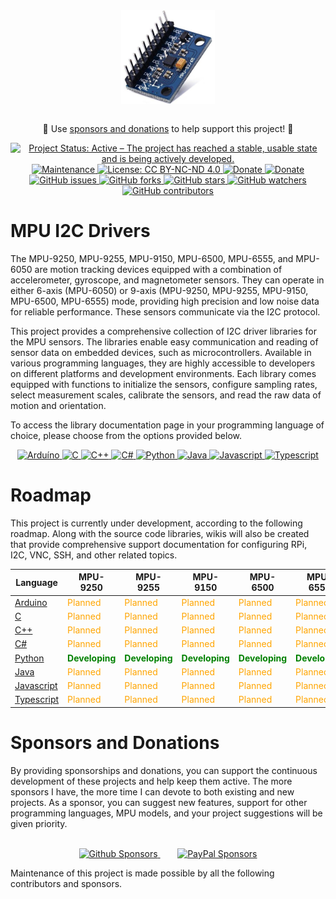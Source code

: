 <div align="center">

<a href="https://github.com/jefmenegazzo/mpu-i2c-drivers">
    <img
    src="https://raw.githubusercontent.com/jefmenegazzo/mpu-i2c-drivers/master/img/mpu.jpg"
    alt="MPU"
    height="150"
    align="center"
    />
</a>

<div>
<br />

<!-- 🙌 Use [sponsors and donations](#Sponsors-and-Donations) to help support this project! 🙌 -->

🙌 Use <a href="#Sponsors-and-Donations">sponsors and donations</a> to help support this project! 🙌

<!-- <br /> -->
</div>

<!-- [![Project Status: Active – The project has reached a stable, usable state and is being actively developed.](https://img.shields.io/badge/Project_Status-Active-green?style=flat-square&color=success)](https://github.com/jefmenegazzo/mpu-i2c-drivers)
[![Maintenance](https://img.shields.io/badge/Maintained%3F-Yes-green.svg?style=flat-square&color=success)](https://github.com/jefmenegazzo/mpu-i2c-drivers)
[![License: CC BY-NC-ND 4.0](https://img.shields.io/badge/License-MIT-lightgrey.svg?style=flat-square&color=success)](LICENSE.txt)
[![Donate](https://img.shields.io/badge/Donate-PayPal-success.svg?style=flat-square)](https://www.paypal.com/donate/?hosted_button_id=QA7BLD3X842W6)
[![Donate](https://img.shields.io/badge/Donate-Github-success.svg?style=flat-square)](https://github.com/sponsors/jefmenegazzo)

[![GitHub issues](https://img.shields.io/github/issues/jefmenegazzo/mpu-i2c-drivers?style=flat-square&color=blue)](https://github.com/jefmenegazzo/mpu-i2c-drivers/issues)
[![GitHub forks](https://img.shields.io/github/forks/jefmenegazzo/mpu-i2c-drivers?style=flat-square&color=blue)](https://github.com/jefmenegazzo/mpu-i2c-drivers/network/members)
[![GitHub stars](https://img.shields.io/github/stars/jefmenegazzo/mpu-i2c-drivers?style=flat-square&color=blue)](https://github.com/jefmenegazzo/mpu-i2c-drivers/stargazers)
[![GitHub watchers](https://img.shields.io/github/watchers/jefmenegazzo/mpu-i2c-drivers?style=flat-square&color=blue)](https://github.com/jefmenegazzo/mpu-i2c-drivers/watchers)
[![GitHub contributors](https://img.shields.io/github/contributors/jefmenegazzo/mpu-i2c-drivers?style=flat-square&color=blue)](https://github.com/jefmenegazzo/mpu-i2c-drivers/graphs/contributors/) -->

<a href="https://github.com/jefmenegazzo/mpu-i2c-drivers">
    <img src="https://img.shields.io/badge/Project_Status-Active-green?style=flat-square&color=success" alt="Project Status: Active – The project has reached a stable, usable state and is being actively developed."/>
</a>
<a href="https://github.com/jefmenegazzo/mpu-i2c-drivers">
    <img src="https://img.shields.io/badge/Maintained%3F-Yes-green.svg?style=flat-square&color=success" alt="Maintenance"/>
</a>
<a href="#LICENSE.txt">
    <img src="https://img.shields.io/badge/License-MIT-lightgrey.svg?style=flat-square&color=success" alt="License: CC BY-NC-ND 4.0"/>
</a>
<a href="https://www.paypal.com/donate/?hosted_button_id=QA7BLD3X842W6">
    <img src="https://img.shields.io/badge/Donate-PayPal-success.svg?style=flat-square" alt="Donate"/>
</a>
<a href="https://github.com/sponsors/jefmenegazzo">
    <img src="https://img.shields.io/badge/Donate-Github-success.svg?style=flat-square" alt="Donate"/>
</a>

<a href="https://github.com/jefmenegazzo/mpu-i2c-drivers/issues">
    <img src="https://img.shields.io/github/issues/jefmenegazzo/mpu-i2c-drivers?style=flat-square&color=blue" alt="GitHub issues"/>
</a>
<a href="https://github.com/jefmenegazzo/mpu-i2c-drivers/network/members">
    <img src="https://img.shields.io/github/forks/jefmenegazzo/mpu-i2c-drivers?style=flat-square&color=blue" alt="GitHub forks"/>
</a>
<a href="https://github.com/jefmenegazzo/mpu-i2c-drivers/stargazers">
    <img src="https://img.shields.io/github/stars/jefmenegazzo/mpu-i2c-drivers?style=flat-square&color=blue" alt="GitHub stars"/>
</a>
<a href="https://github.com/jefmenegazzo/mpu-i2c-drivers/watchers">
    <img src="https://img.shields.io/github/watchers/jefmenegazzo/mpu-i2c-drivers?style=flat-square&color=blue" alt="GitHub watchers"/>
</a>
<a href="https://github.com/jefmenegazzo/mpu-i2c-drivers/graphs/contributors/">
    <img src="https://img.shields.io/github/contributors/jefmenegazzo/mpu-i2c-drivers?style=flat-square&color=blue" alt="GitHub contributors"/>
</a>

</div>

# MPU I2C Drivers

The MPU-9250, MPU-9255, MPU-9150, MPU-6500, MPU-6555, and MPU-6050 are motion tracking devices equipped with a combination of accelerometer, gyroscope, and magnetometer sensors. They can operate in either 6-axis (MPU-6050) or 9-axis (MPU-9250, MPU-9255, MPU-9150, MPU-6500, MPU-6555) mode, providing high precision and low noise data for reliable performance. These sensors communicate via the I2C protocol.

This project provides a comprehensive collection of I2C driver libraries for the MPU sensors. The libraries enable easy communication and reading of sensor data on embedded devices, such as microcontrollers. Available in various programming languages, they are highly accessible to developers on different platforms and development environments. Each library comes equipped with functions to initialize the sensors, configure sampling rates, select measurement scales, calibrate the sensors, and read the raw data of motion and orientation.

To access the library documentation page in your programming language of choice, please choose from the options provided below.

<div align="center">

<!-- [![Arduíno](https://img.shields.io/static/v1?label=&message=Arduino&color=blue&url=https://github.com/jefmenegazzo/mpu-i2c-drivers-arduino&logoWidth=20&logo=arduino&style=flat-square&logoColor=white)](https://github.com/jefmenegazzo/mpu-i2c-drivers-arduino)
[![C](https://img.shields.io/static/v1?label=&message=C&color=blue&url=https://github.com/jefmenegazzo/mpu-i2c-drivers-c&logoWidth=20&logo=C&style=flat-square&logoColor=white)](https://github.com/jefmenegazzo/mpu-i2c-drivers-c)
[![C++](https://img.shields.io/static/v1?label=&message=C%2B%2B&color=blue&url=https://github.com/jefmenegazzo/mpu-i2c-drivers-cpp&logoWidth=20&logo=cplusplus&style=flat-square&logoColor=white)](https://github.com/jefmenegazzo/mpu-i2c-drivers-cpp)
[![C#](https://img.shields.io/static/v1?label=&message=C%23&color=blue&url=https://github.com/jefmenegazzo/mpu-i2c-drivers-csharp&logoWidth=20&logo=csharp&style=flat-square&logoColor=white)](https://github.com/jefmenegazzo/mpu-i2c-drivers-csharp)
[![Python](https://img.shields.io/static/v1?label=&message=Python&color=blue&url=https://github.com/jefmenegazzo/mpu-i2c-drivers-python&logoWidth=20&logo=python&style=flat-square&logoColor=white)](https://github.com/jefmenegazzo/mpu-i2c-drivers-python)
[![Java](https://img.shields.io/static/v1?label=&message=Java&color=blue&url=https://github.com/jefmenegazzo/mpu-i2c-drivers-java&logoWidth=20&logo=openjdk&style=flat-square&logoColor=white)](https://github.com/jefmenegazzo/mpu-i2c-drivers-java)
[![Javascript](https://img.shields.io/static/v1?label=&message=Javascript&color=blue&url=https://github.com/jefmenegazzo/mpu-i2c-drivers-javascript&logoWidth=20&logo=javascript&style=flat-square&logoColor=white)](https://github.com/jefmenegazzo/mpu-i2c-drivers-javascript)
[![Typescript](https://img.shields.io/static/v1?label=&message=Typescript&color=blue&url=https://github.com/jefmenegazzo/mpu-i2c-drivers-typescript&logoWidth=20&logo=typescript&style=flat-square&logoColor=white)](https://github.com/jefmenegazzo/mpu-i2c-drivers-typescript) -->

<a href="https://github.com/jefmenegazzo/mpu-i2c-drivers-arduino">
    <img src="https://img.shields.io/static/v1?label=&message=Arduino&color=blue&url=https://github.com/jefmenegazzo/mpu-i2c-drivers-arduino&logoWidth=20&logo=arduino&style=flat-square&logoColor=white" alt="Arduíno"/>
</a>
<a href="https://github.com/jefmenegazzo/mpu-i2c-drivers-c">
    <img src="https://img.shields.io/static/v1?label=&message=C&color=blue&url=https://github.com/jefmenegazzo/mpu-i2c-drivers-c&logoWidth=20&logo=C&style=flat-square&logoColor=white" alt="C"/>
</a>
<a href="https://github.com/jefmenegazzo/mpu-i2c-drivers-cpp">
    <img src="https://img.shields.io/static/v1?label=&message=C%2B%2B&color=blue&url=https://github.com/jefmenegazzo/mpu-i2c-drivers-cpp&logoWidth=20&logo=cplusplus&style=flat-square&logoColor=white" alt="C++"/>
</a>
<a href="https://github.com/jefmenegazzo/mpu-i2c-drivers-csharp">
    <img src="https://img.shields.io/static/v1?label=&message=C%23&color=blue&url=https://github.com/jefmenegazzo/mpu-i2c-drivers-csharp&logoWidth=20&logo=csharp&style=flat-square&logoColor=white" alt="C#"/>
</a>
<a href="https://github.com/jefmenegazzo/mpu-i2c-drivers-python">
    <img src="https://img.shields.io/static/v1?label=&message=Python&color=blue&url=https://github.com/jefmenegazzo/mpu-i2c-drivers-python&logoWidth=20&logo=python&style=flat-square&logoColor=white" alt="Python"/>
</a>
<a href="https://github.com/jefmenegazzo/mpu-i2c-drivers-java">
    <img src="https://img.shields.io/static/v1?label=&message=Java&color=blue&url=https://github.com/jefmenegazzo/mpu-i2c-drivers-java&logoWidth=20&logo=openjdk&style=flat-square&logoColor=white" alt="Java"/>
</a>
<a href="https://github.com/jefmenegazzo/mpu-i2c-drivers-javascript">
    <img src="https://img.shields.io/static/v1?label=&message=Javascript&color=blue&url=https://github.com/jefmenegazzo/mpu-i2c-drivers-javascript&logoWidth=20&logo=javascript&style=flat-square&logoColor=white" alt="Javascript"/>
</a>
<a href="https://github.com/jefmenegazzo/mpu-i2c-drivers-typescript">
    <img src="https://img.shields.io/static/v1?label=&message=Typescript&color=blue&url=https://github.com/jefmenegazzo/mpu-i2c-drivers-typescript&logoWidth=20&logo=typescript&style=flat-square&logoColor=white" alt="Typescript"/>
</a>

</div>

# Roadmap

This project is currently under development, according to the following roadmap. Along with the source code libraries, wikis will also be created that provide comprehensive support documentation for configuring RPi, I2C, VNC, SSH, and other related topics.

| Language | MPU-9250 | MPU-9255 | MPU-9150 | MPU-6500 | MPU-6555 | MPU-6050 |
| --- | --- | --- | --- | --- | --- | --- |
| [Arduino](https://github.com/jefmenegazzo/mpu-i2c-drivers-arduino) | <span style="color: orange;"><span style="color: orange;">Planned</span></span> | <span style="color: orange;">Planned</span> | <span style="color: orange;">Planned</span> | <span style="color: orange;">Planned</span> | <span style="color: orange;">Planned</span> | <span style="color: orange;">Planned</span> |
| [C](https://github.com/jefmenegazzo/mpu-i2c-drivers-c) | <span style="color: orange;"><span style="color: orange;">Planned</span></span> | <span style="color: orange;">Planned</span> | <span style="color: orange;">Planned</span> | <span style="color: orange;">Planned</span> | <span style="color: orange;">Planned</span> | <span style="color: orange;">Planned</span> |
| [C++](https://github.com/jefmenegazzo/mpu-i2c-drivers-cpp) |  <span style="color: orange;">Planned</span> | <span style="color: orange;">Planned</span> | <span style="color: orange;">Planned</span> | <span style="color: orange;">Planned</span> | <span style="color: orange;">Planned</span> | <span style="color: orange;">Planned</span> |
| [C#](https://github.com/jefmenegazzo/mpu-i2c-drivers-csharp) |  <span style="color: orange;">Planned</span> | <span style="color: orange;">Planned</span> | <span style="color: orange;">Planned</span> | <span style="color: orange;">Planned</span> | <span style="color: orange;">Planned</span> | <span style="color: orange;">Planned</span> |
| [Python](https://github.com/jefmenegazzo/mpu-i2c-drivers-python) |  <span style="color: green;">**Developing**</span> | <span style="color: green;">**Developing**</span> | <span style="color: green;">**Developing**</span> | <span style="color: green;">**Developing**</span> | <span style="color: green;">**Developing**</span> | <span style="color: green;">**Developing**</span> |
| [Java](https://github.com/jefmenegazzo/mpu-i2c-drivers-java) |  <span style="color: orange;">Planned</span> | <span style="color: orange;">Planned</span> | <span style="color: orange;">Planned</span> | <span style="color: orange;">Planned</span> | <span style="color: orange;">Planned</span> | <span style="color: orange;">Planned</span> |
| [Javascript](https://github.com/jefmenegazzo/mpu-i2c-drivers-javascript) |  <span style="color: orange;">Planned</span> | <span style="color: orange;">Planned</span> | <span style="color: orange;">Planned</span> | <span style="color: orange;">Planned</span> | <span style="color: orange;">Planned</span> | <span style="color: orange;">Planned</span> |
| [Typescript](https://github.com/jefmenegazzo/mpu-i2c-drivers-typescript) |  <span style="color: orange;">Planned</span> | <span style="color: orange;">Planned</span> | <span style="color: orange;">Planned</span> | <span style="color: orange;">Planned</span> | <span style="color: orange;">Planned</span> | <span style="color: orange;">Planned</span> |

# Sponsors and Donations

By providing sponsorships and donations, you can support the continuous development of these projects and help keep them active. The more sponsors I have, the more time I can devote to both existing and new projects. As a sponsor, you can suggest new features, support for other programming languages, MPU models, and your project suggestions will be given priority.

<div align="center">

<br />

<!-- [![Github Sponsors](https://img.shields.io/static/v1?label=Donate%20with&message=Github%20Sponsors&logo=github&style=for-the-badge&color=blue&logoColor=white)](https://github.com/sponsors/jefmenegazzo)&nbsp;&nbsp;&nbsp;&nbsp;&nbsp;&nbsp;
[![PayPal Sponsors](https://img.shields.io/static/v1?label=Donate%20with&message=Paypal&logo=paypal&style=for-the-badge&color=blue&logoColor=white)](https://www.paypal.com/donate/?hosted_button_id=QA7BLD3X842W6) -->

<a href="https://github.com/sponsors/jefmenegazzo">
    <img src="https://img.shields.io/static/v1?label=Donate%20with&message=Github%20Sponsors&logo=github&style=for-the-badge&color=blue&logoColor=white&link=https://github.com/sponsors/jefmenegazzo" alt="Github Sponsors"/>
</a>
&nbsp;&nbsp;&nbsp;&nbsp;&nbsp;&nbsp;
<a href="https://www.paypal.com/donate/?hosted_button_id=QA7BLD3X842W6">
    <img src="https://img.shields.io/static/v1?label=Donate%20with&message=Paypal&logo=paypal&style=for-the-badge&color=blue&logoColor=white&link=https://www.paypal.com/donate/?hosted_button_id=QA7BLD3X842W6" alt="PayPal Sponsors"/>
</a>

<br />

</div>

Maintenance of this project is made possible by all the following contributors and sponsors.

<!-- sponsors --><!-- sponsors -->
